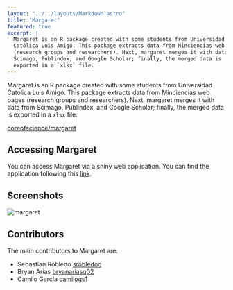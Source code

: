 ```yaml
---
layout: "../../layouts/Markdown.astro"
title: "Margaret"
featured: true
excerpt: |
  Margaret is an R package created with some students from Universidad
  Católica Luis Amigó. This package extracts data from Minciencias web pages
  (research groups and researchers). Next, margaret merges it with data from
  Scimago, Publindex, and Google Scholar; finally, the merged data is
  exported in a `xlsx` file.
---
```


Margaret is an R package created with some students from Universidad Católica
Luis Amigó. This package extracts data from Minciencias web pages (research
groups and researchers). Next, margaret merges it with data from Scimago,
Publindex, and Google Scholar; finally, the merged data is exported in a `xlsx`
file.

<span id="continue-reading"></span>

[coreofscience/margaret](https://github.com/coreofscience/margaret)

## Accessing Margaret

You can access Margaret via a shiny web application. You can find the
application following this [link](https://github.com/coreofscience/margaret).

## Screenshots

![margaret](/assets/margaret/margaret.jpeg)

## Contributors

The main contributors to Margaret are:

- Sebastian Robledo [srobledog](https://github.com/srobledog)
- Bryan Arias [bryanariasq02](https://github.com/bryanariasq02)
- Camilo García [camilogs1](https://github.com/camilogs1)
